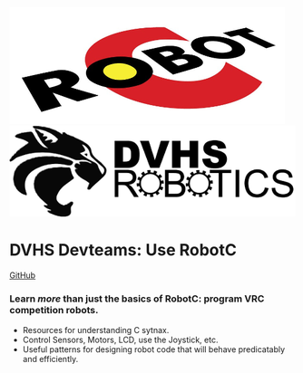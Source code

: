 ![logo](_media/robotc.png)
![logo](_media/dvhslogo.png)
# DVHS Devteams: Use RobotC

[GitHub](https://github.com/CanyonTurtle/robotc-docs-demo)
### Learn *more* than just the basics of RobotC: program VRC competition robots.

- Resources for understanding C sytnax.
- Control Sensors, Motors, LCD, use the Joystick, etc.
- Useful patterns for designing robot code that will behave predicatably and efficiently.